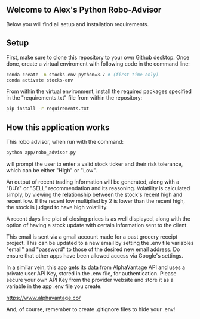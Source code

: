 ## Welcome to Alex's Python Robo-Advisor

Below you will find all setup and installation requirements.

## Setup

First, make sure to clone this repository to your own Github desktop. Once done, create a virtual enviroment with following code in the command line:

```sh
conda create -n stocks-env python=3.7 # (first time only)
conda activate stocks-env
```

From within the virtual environment, install the required packages specified in the "requirements.txt" file from within the repository: 

```sh
pip install -r requirements.txt
```

## How this application works

This robo advisor, when run with the command:

```sh
python app/robo_advisor.py
```

will prompt the user to enter a valid stock ticker and their risk tolerance, which can be either "High" or "Low". 

An output of recent trading information will be generated, along with a "BUY" or "SELL" recommendation and its reasoning. Volatility is calculated simply, by viewing the relationship between the stock's recent high and recent low. If the recent low multiplied by 2 is lower than the recent high, the stock is judged to have high volatility. 

A recent days line plot of closing prices is as well displayed, along with the option of having a stock update with certain information sent to the client. 

This email is sent via a gmail account made for a past grocery receipt project. This can be updated to a new email by setting the .env file variables "email" and "password" to those of the desired new email address. Do ensure that other apps have been allowed access via Google's settings. 

In a similar vein, this app gets its data from  AlphaVantage API and uses a private user API Key, stored in the .env file, for authentication. Please secure your own API Key from the provider website and store it as a variable in the app .env file you create. 

https://www.alphavantage.co/

And, of course, remember to create .gitignore files to hide your .env! 
